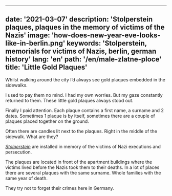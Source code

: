 ---
date: '2021-03-07'
description: 'Stolperstein plaques, plaques in the memory of victims of the Nazis'
image: 'how-does-new-year-eve-looks-like-in-berlin.png'
keywords: 'Stolperstein, memorials for victims of Nazis, berlin, german history'
lang: 'en'
path: '/en/male-zlatne-ploce'
title: 'Little Gold Plaques'
------

Whilst walking around the city I’d always see gold plaques embedded in the sidewalks.

I used to pay them no mind. I had my own worries. But my gaze constantly returned to them. These little gold plaques always stood out.

Finally I paid attention. Each plaque contains a first name, a surname and 2 dates. Sometimes 1 plaque is by itself, sometimes there are a couple of plaques placed together on the ground.

Often there are candles lit next to the plaques. Right in the middle of the sidewalk. What are they?

<a href="https://en.wikipedia.org/wiki/Stolperstein" rel="noopener noreferer" target="_blank"><i>Stolperstein</i></a> are installed in memory of the victims of Nazi executions and persecution.

The plaques are located in front of the apartment buildings where the victims lived before the Nazis took them to their deaths. In a lot of places there are several plaques with the same surname. Whole families with the same year of death.

They try not to forget their crimes here in Germany.
